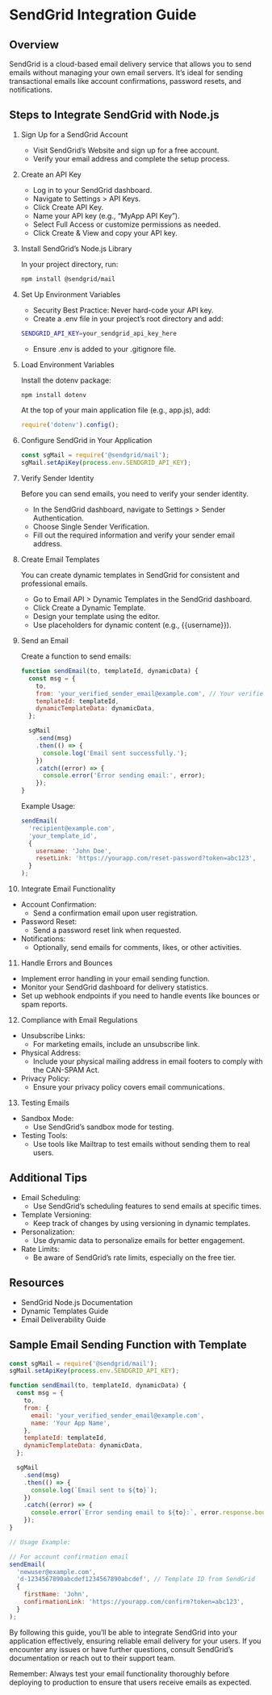 # SendGrid Integration Guide

## Overview

SendGrid is a cloud-based email delivery service that allows you to send emails without managing your own email servers. It’s ideal for sending transactional emails like account confirmations, password resets, and notifications.

## Steps to Integrate SendGrid with Node.js

1. Sign Up for a SendGrid Account

   - Visit SendGrid’s Website and sign up for a free account.
   - Verify your email address and complete the setup process.

2. Create an API Key

   - Log in to your SendGrid dashboard.
   - Navigate to Settings > API Keys.
   - Click Create API Key.
   - Name your API key (e.g., “MyApp API Key”).
   - Select Full Access or customize permissions as needed.
   - Click Create & View and copy your API key.

3. Install SendGrid’s Node.js Library

   In your project directory, run:

   ```sh
   npm install @sendgrid/mail
   ```

4. Set Up Environment Variables

   - Security Best Practice: Never hard-code your API key.
   - Create a .env file in your project’s root directory and add:

   ```sh
   SENDGRID_API_KEY=your_sendgrid_api_key_here
   ```

   - Ensure .env is added to your .gitignore file.

5. Load Environment Variables

   Install the dotenv package:

   ```sh
   npm install dotenv
   ```

   At the top of your main application file (e.g., app.js), add:

   ```js
   require('dotenv').config();
   ```

6. Configure SendGrid in Your Application

   ```js
   const sgMail = require('@sendgrid/mail');
   sgMail.setApiKey(process.env.SENDGRID_API_KEY);
   ```

7. Verify Sender Identity

   Before you can send emails, you need to verify your sender identity.
   - In the SendGrid dashboard, navigate to Settings > Sender Authentication.
   - Choose Single Sender Verification.
   - Fill out the required information and verify your sender email address.

8. Create Email Templates

   You can create dynamic templates in SendGrid for consistent and professional emails.
   - Go to Email API > Dynamic Templates in the SendGrid dashboard.
   - Click Create a Dynamic Template.
   - Design your template using the editor.
   - Use placeholders for dynamic content (e.g., {{username}}).

9. Send an Email

   Create a function to send emails:

   ```js
   function sendEmail(to, templateId, dynamicData) {
     const msg = {
       to,
       from: 'your_verified_sender_email@example.com', // Your verified sender
       templateId: templateId,
       dynamicTemplateData: dynamicData,
     };

     sgMail
       .send(msg)
       .then(() => {
         console.log('Email sent successfully.');
       })
       .catch((error) => {
         console.error('Error sending email:', error);
       });
   }
   ```

   Example Usage:

   ```js
   sendEmail(
     'recipient@example.com',
     'your_template_id',
     {
       username: 'John Doe',
       resetLink: 'https://yourapp.com/reset-password?token=abc123',
     }
   );
   ```

10. Integrate Email Functionality

   - Account Confirmation:
     - Send a confirmation email upon user registration.
   - Password Reset:
     - Send a password reset link when requested.
   - Notifications:
     - Optionally, send emails for comments, likes, or other activities.

11. Handle Errors and Bounces

   - Implement error handling in your email sending function.
   - Monitor your SendGrid dashboard for delivery statistics.
   - Set up webhook endpoints if you need to handle events like bounces or spam reports.

12. Compliance with Email Regulations

   - Unsubscribe Links:
     - For marketing emails, include an unsubscribe link.
   - Physical Address:
     - Include your physical mailing address in email footers to comply with the CAN-SPAM Act.
   - Privacy Policy:
     - Ensure your privacy policy covers email communications.

13. Testing Emails

   - Sandbox Mode:
     - Use SendGrid’s sandbox mode for testing.
   - Testing Tools:
     - Use tools like Mailtrap to test emails without sending them to real users.

## Additional Tips

- Email Scheduling:
  - Use SendGrid’s scheduling features to send emails at specific times.
- Template Versioning:
  - Keep track of changes by using versioning in dynamic templates.
- Personalization:
  - Use dynamic data to personalize emails for better engagement.
- Rate Limits:
  - Be aware of SendGrid’s rate limits, especially on the free tier.

## Resources

- SendGrid Node.js Documentation
- Dynamic Templates Guide
- Email Deliverability Guide

## Sample Email Sending Function with Template

```js
const sgMail = require('@sendgrid/mail');
sgMail.setApiKey(process.env.SENDGRID_API_KEY);

function sendEmail(to, templateId, dynamicData) {
  const msg = {
    to,
    from: {
      email: 'your_verified_sender_email@example.com',
      name: 'Your App Name',
    },
    templateId: templateId,
    dynamicTemplateData: dynamicData,
  };

  sgMail
    .send(msg)
    .then(() => {
      console.log(`Email sent to ${to}`);
    })
    .catch((error) => {
      console.error(`Error sending email to ${to}:`, error.response.body);
    });
}

// Usage Example:

// For account confirmation email
sendEmail(
  'newuser@example.com',
  'd-1234567890abcdef1234567890abcdef', // Template ID from SendGrid
  {
    firstName: 'John',
    confirmationLink: 'https://yourapp.com/confirm?token=abc123',
  }
);
```

By following this guide, you’ll be able to integrate SendGrid into your application effectively, ensuring reliable email delivery for your users. If you encounter any issues or have further questions, consult SendGrid’s documentation or reach out to their support team.

Remember: Always test your email functionality thoroughly before deploying to production to ensure that users receive emails as expected.
